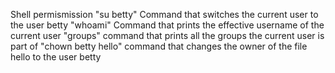 Shell permismission
"su betty" Command that switches the current user to the user betty
"whoami" Command that prints the effective username of the current user
"groups" command that prints all the groups the current user is part of
"chown betty hello" command that changes the owner of the file hello to the user betty
